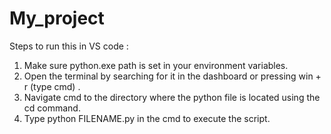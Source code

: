 # My_project

Steps to run this in VS code :

1. Make sure python.exe path is set in your environment variables.
2. Open the terminal by searching for it in the dashboard or pressing win + r (type cmd) .
3. Navigate cmd to the directory where the python file is located using the cd command.
4. Type python FILENAME.py in the cmd to execute the script.
   
